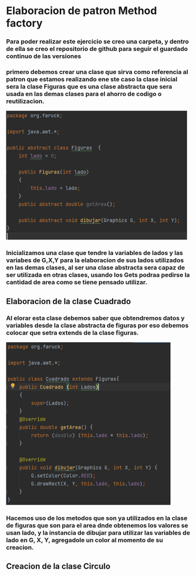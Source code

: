 # Elaboracion de patron Method factory

### Para poder realizar este ejercicio se creo una carpeta, y dentro de ella se creo el repositorio de github para seguir el guardado continuo de las versiones
### primero debemos crear una clase que sirva como referencia al patron que estamos realizando ene ste caso la clase inicial sera la clase Figuras que es una clase abstracta que sera usada en las demas clases para el ahorro de codigo o reutilizacion.
![Captura numero 1](Capturas\2.PNG)

### Inicializamos una clase que tendre la variables de lados y las variabes de G,X,Y para la elaboracion de sus lados utilizados en las demas clases, al ser una clase abstracta sera capaz de ser utilizada en otras clases, usando los Gets podraa pedirse la cantidad de area como se tiene pensado utilizar.

## Elaboracion de la clase Cuadrado
### Al elorar esta clase debemos saber que obtendremos datos y variables desde la clase abstracta de figuras por eso debemos colocar que setra extends de la clase figuras.
![Captura numero 1](Capturas\3.PNG)
### Hacemos uso de los metodos que son ya utilizados en la clase de figuras que son para el area dnde obtenemos los valores se usan lado, y la instancia de dibujar para utilizar las variables de lado en G, X, Y, agregadole un color al momento de su creacion.
## Creacion de la clase Circulo